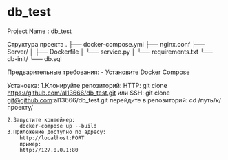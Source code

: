 # db_test

Project Name : db_test

Структура проекта
        .
        ├── docker-compose.yml
        ├── nginx.conf
        ├── Server/
        │   ├── Dockerfile
        │   └── service.py
        │   └── requirements.txt
        └── db-init/
            └── db.sql

Предварительные требования:
        - Установите Docker Compose

Установка: 
    1.Клонируйте репозиторий:
    HTTP:
        git clone https://github.com/al13666/db_test.git
    или SSH:
        git clone git@github.com:al13666/db_test.git
    перейдите в репозиторий:
        cd /путь/к/проекту/

    2.Запустите контейнер:
        docker-compose up --build
    3.Приложение доступно по адресу:
        http://localhost:PORT
        пример: 
        http://127.0.0.1:80


